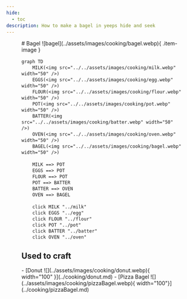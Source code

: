 ```yaml
---
hide:
  - toc
description: How to make a bagel in yeeps hide and seek
---
```

<figure markdown="1">
# Bagel
![bagel](../assets/images/cooking/bagel.webp){ .item-image }

```mermaid
graph TD
    MILK(<img src="../../assets/images/cooking/milk.webp" width="50" />)
    EGGS(<img src="../../assets/images/cooking/egg.webp" width="50" />)
    FLOUR(<img src="../../assets/images/cooking/flour.webp" width="50" />)
    POT(<img src="../../assets/images/cooking/pot.webp" width="50" />)
    BATTER(<img src="../../assets/images/cooking/batter.webp" width="50" />)
    OVEN(<img src="../../assets/images/cooking/oven.webp" width="50" />)
    BAGEL(<img src="../../assets/images/cooking/bagel.webp" width="50" />)
    
    MILK ==> POT
    EGGS ==> POT
    FLOUR ==> POT
    POT ==> BATTER
    BATTER ==> OVEN
    OVEN ==> BAGEL 

    click MILK "../milk"
    click EGGS "../egg"
    click FLOUR "../flour"
    click POT "../pot"
    click BATTER "../batter"
    click OVEN "../oven"

```

## Used to craft

<div class="grid cards" markdown>
- [Donut ![](../assets/images/cooking/donut.webp){ width="100" }](../cooking/donut.md)
- [Pizza Bagel ![](../assets/images/cooking/pizzaBagel.webp){ width="100"}](../cooking/pizzaBagel.md)
</div>


</figure>

